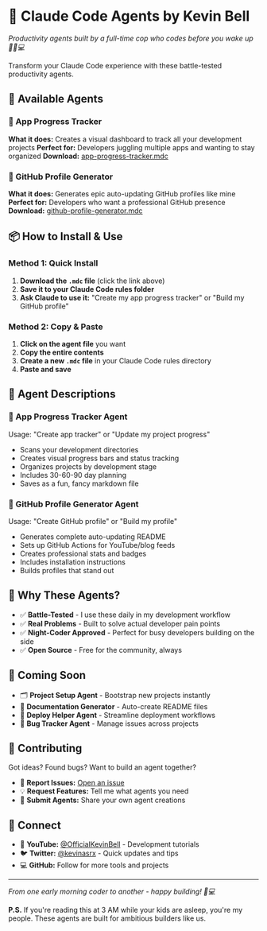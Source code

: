 # 🤖 Claude Code Agents by Kevin Bell

  *Productivity agents built by a full-time cop who codes before you wake up 👮‍♂️💻*

  Transform your Claude Code experience with these battle-tested productivity agents.

  ## 🚀 Available Agents

  ### 📱 App Progress Tracker
  **What it does:** Creates a visual dashboard to track all your development projects
  **Perfect for:** Developers juggling multiple apps and wanting to stay organized
  **Download:** [app-progress-tracker.mdc](./app-progress-tracker.mdc)

  ### 🎯 GitHub Profile Generator
  **What it does:** Generates epic auto-updating GitHub profiles like mine
  **Perfect for:** Developers who want a professional GitHub presence
  **Download:** [github-profile-generator.mdc](./github-profile-generator.mdc)

  ## 📦 How to Install & Use

  ### Method 1: Quick Install
  1. **Download the `.mdc` file** (click the link above)
  2. **Save it to your Claude Code rules folder**
  3. **Ask Claude to use it:** "Create my app progress tracker" or "Build my GitHub profile"

  ### Method 2: Copy & Paste
  1. **Click on the agent file** you want
  2. **Copy the entire contents**
  3. **Create a new `.mdc` file** in your Claude Code rules directory
  4. **Paste and save**

  ## 🎯 Agent Descriptions

  ### 📱 App Progress Tracker Agent
  Usage: "Create app tracker" or "Update my project progress"
  - Scans your development directories
  - Creates visual progress bars and status tracking
  - Organizes projects by development stage
  - Includes 30-60-90 day planning
  - Saves as a fun, fancy markdown file

  ### 🎯 GitHub Profile Generator Agent
  Usage: "Create GitHub profile" or "Build my profile"
  - Generates complete auto-updating README
  - Sets up GitHub Actions for YouTube/blog feeds
  - Creates professional stats and badges
  - Includes installation instructions
  - Builds profiles that stand out

  ## 🌟 Why These Agents?

  - ✅ **Battle-Tested** - I use these daily in my development workflow
  - ✅ **Real Problems** - Built to solve actual developer pain points
  - ✅ **Night-Coder Approved** - Perfect for busy developers building on the side
  - ✅ **Open Source** - Free for the community, always

  ## 🔮 Coming Soon

  - 🗂️ **Project Setup Agent** - Bootstrap new projects instantly
  - 📝 **Documentation Generator** - Auto-create README files
  - 🚀 **Deploy Helper Agent** - Streamline deployment workflows
  - 🐛 **Bug Tracker Agent** - Manage issues across projects

  ## 🤝 Contributing

  Got ideas? Found bugs? Want to build an agent together?

  - 🐛 **Report Issues:** [Open an issue](https://github.com/Kettlebell319/claude-agents/issues)
  - 💡 **Request Features:** Tell me what agents you need
  - 🚀 **Submit Agents:** Share your own agent creations

  ## 💬 Connect

  - 🎥 **YouTube:** [@OfficialKevinBell](https://www.youtube.com/@OfficialKevinBell) - Development
  tutorials
  - 🐦 **Twitter:** [@kevinasrx](https://x.com/kevinasrx) - Quick updates and tips
  - 💻 **GitHub:** Follow for more tools and projects

  ---

  *From one early morning coder to another - happy building! 🌙💻*

  **P.S.** If you're reading this at 3 AM while your kids are asleep, you're my people. These agents are
  built for ambitious builders like us.

